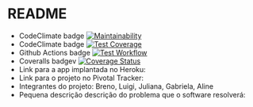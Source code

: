 # README

* CodeClimate badge [![Maintainability](https://api.codeclimate.com/v1/badges/95a1b561fd300df4b44c/maintainability)](https://codeclimate.com/github/luigi0t/ESI-Wanderer/maintainability)
* CodeClimate badge [![Test Coverage](https://api.codeclimate.com/v1/badges/95a1b561fd300df4b44c/test_coverage)](https://codeclimate.com/github/luigi0t/ESI-Wanderer/test_coverage)
* Github Actions badge [![Test Workflow](https://github.com/luigi0t/ESI-Wanderer/actions/workflows/test.yml/badge.svg?branch=master)](https://github.com/luigi0t/ESI-Wanderer/actions/workflows/test.yml)
* Coveralls badgev [![Coverage Status](https://coveralls.io/repos/github/luigi0t/ESI-Wanderer/badge.svg)](https://coveralls.io/github/luigi0t/ESI-Wanderer)
* Link para a app implantada no Heroku:
* Link para o projeto no Pivotal Tracker:
* Integrantes do projeto: Breno, Luigi, Juliana, Gabriela, Aline
* Pequena descrição descrição do problema que o software resolverá:
